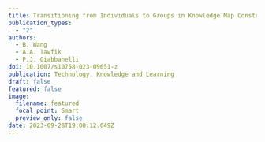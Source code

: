 ```yaml
---
title: Transitioning from Individuals to Groups in Knowledge Map Construction
publication_types:
  - "2"
authors:
  - B. Wang
  - A.A. Tawfik
  - P.J. Giabbanelli
doi: 10.1007/s10758-023-09651-z
publication: Technology, Knowledge and Learning
draft: false
featured: false
image:
  filename: featured
  focal_point: Smart
  preview_only: false
date: 2023-09-28T19:00:12.649Z
---
```

